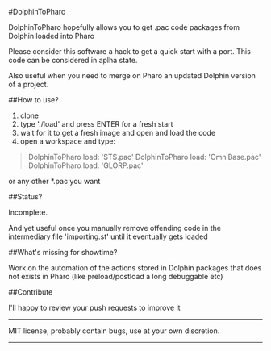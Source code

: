 #DolphinToPharo

DolphinToPharo hopefully allows you to get .pac code packages from Dolphin loaded into Pharo

Please consider this software a hack to get a quick start with a port. This code can be considered in aplha state.

Also useful when you need to merge on Pharo an updated Dolphin version of a project.

##How to use?

1. clone
2. type './load' and press ENTER for a fresh start
3. wait for it to get a fresh image and open and load the code
4. open a workspace and type:

>DolphinToPharo load: 'STS.pac'
DolphinToPharo load: 'OmniBase.pac'
DolphinToPharo load: 'GLORP.pac'

	
or any other *.pac you want

##Status?

Incomplete.

And yet useful once you manually remove offending code in the intermediary file 'importing.st' until it eventually gets loaded

##What's missing for showtime?

Work on the automation of the actions stored in Dolphin packages that does not exists in Pharo (like preload/postload a long debuggable etc)

##Contribute

I'll happy to review your push requests to improve it

___
MIT license, probably contain bugs, use at your own discretion.

___




